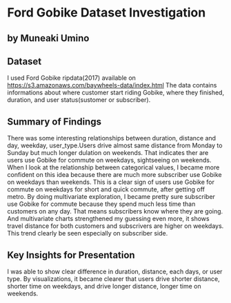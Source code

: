 # Ford Gobike Dataset Investigation
## by Muneaki Umino


## Dataset

I used Ford Gobike ripdata(2017) available on  https://s3.amazonaws.com/baywheels-data/index.html
The data contains informations about where customer start riding Gobike, where they finished, duration, and user status(sustomer or subscriber).


## Summary of Findings

There was some interesting relationships between duration, distance and day, weekday, user_type.Users drive almost same distance from Monday to Sunday but much longer dulation on weekends. That indicates ther are users use Gobike for commute on weekdays, sightseeing on weekends. When I look at the relationship between categorical values, I became more confident on this idea because there are much more subscriber use Gobike on weekdays than weekends. This is a clear sign of users use Gobike for commute on weekdays for short and quick commute, after getting off metro. By doing multivariate exploration, I became pretty sure subscriber use Gobike for commute because they spend much less time than customers on any day. That means subscribers know where they are going. And multivariate charts strengthened my guessing even more, it shows travel distance for both customers and subscrivers are higher on weekdays. This trend clearly be seen especially on subscriber side.

## Key Insights for Presentation

I was able to show clear difference in duration, distance, each days, or user type. By visualizations, it became clearer that users drive shorter distance, shorter time on weekdays, and drive longer distance, longer time on weekends. 